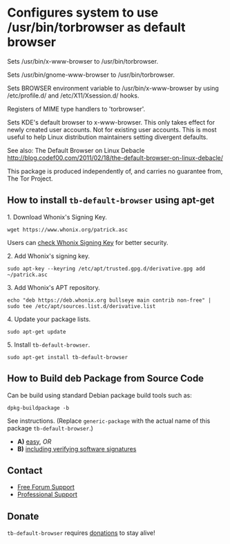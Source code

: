 # Configures system to use /usr/bin/torbrowser as default browser #

Sets /usr/bin/x-www-browser to /usr/bin/torbrowser.

Sets /usr/bin/gnome-www-browser to /usr/bin/torbrowser.

Sets BROWSER environment variable to /usr/bin/x-www-browser by using
/etc/profile.d/ and /etc/X11/Xsession.d/ hooks.

Registers of MIME type handlers to 'torbrowser'.

Sets KDE's default browser to x-www-browser. This only takes effect for newly
created user accounts. Not for existing user accounts. This is most useful to
help Linux distribution maintainers setting divergent defaults.

See also:
The Default Browser on Linux Debacle
http://blog.codef00.com/2011/02/18/the-default-browser-on-linux-debacle/

This package is produced independently of, and carries no guarantee from,
The Tor Project.
## How to install `tb-default-browser` using apt-get ##

1\. Download Whonix's Signing Key.

```
wget https://www.whonix.org/patrick.asc
```

Users can [check Whonix Signing Key](https://www.whonix.org/wiki/Whonix_Signing_Key) for better security.

2\. Add Whonix's signing key.

```
sudo apt-key --keyring /etc/apt/trusted.gpg.d/derivative.gpg add ~/patrick.asc
```

3\. Add Whonix's APT repository.

```
echo "deb https://deb.whonix.org bullseye main contrib non-free" | sudo tee /etc/apt/sources.list.d/derivative.list
```

4\. Update your package lists.

```
sudo apt-get update
```

5\. Install `tb-default-browser`.

```
sudo apt-get install tb-default-browser
```

## How to Build deb Package from Source Code ##

Can be build using standard Debian package build tools such as:

```
dpkg-buildpackage -b
```

See instructions. (Replace `generic-package` with the actual name of this package `tb-default-browser`.)

* **A)** [easy](https://www.whonix.org/wiki/Dev/Build_Documentation/generic-package/easy), _OR_
* **B)** [including verifying software signatures](https://www.whonix.org/wiki/Dev/Build_Documentation/generic-package)

## Contact ##

* [Free Forum Support](https://forums.whonix.org)
* [Professional Support](https://www.whonix.org/wiki/Professional_Support)

## Donate ##

`tb-default-browser` requires [donations](https://www.whonix.org/wiki/Donate) to stay alive!

